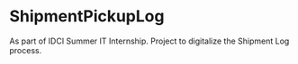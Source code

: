 # ShipmentPickupLog
As part of IDCI Summer IT Internship. Project to digitalize the Shipment Log process. 
